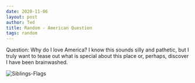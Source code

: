 ```yaml
---
date: 2020-11-06
layout: post
author: Ted
title: Random - American Question
tags: random
---
```

Question: Why do I love America? I know this sounds silly and pathetic, but I truly want to tease out what is special about this place or, perhaps, discover I have been brainwashed.  

![Siblings-Flags](/assets/images/sibilings-flags.jpg)
